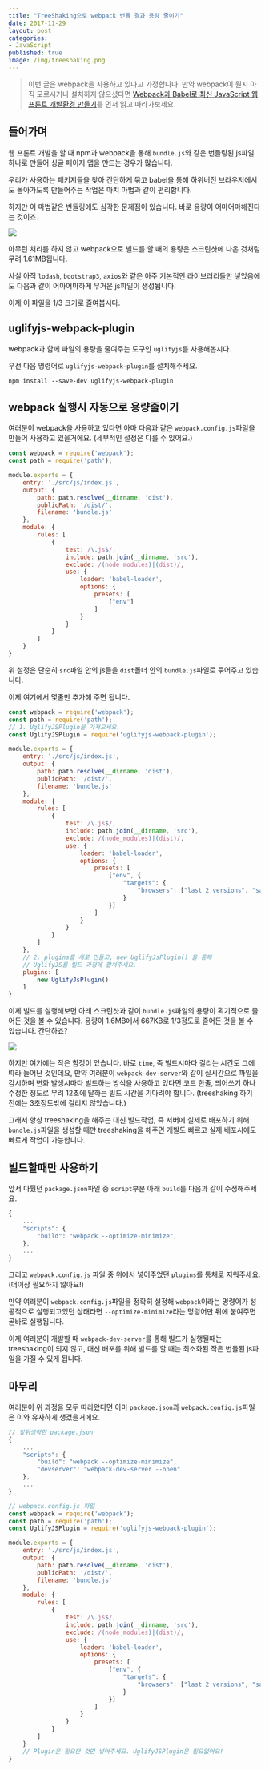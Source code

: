 ```yaml
---
title: "TreeShaking으로 webpack 번들 결과 용량 줄이기"
date: 2017-11-29
layout: post
categories:
- JavaScript
published: true
image: /img/treeshaking.png
---
```


> 이번 글은 webpack을 사용하고 있다고 가정합니다. 만약 webpack이 뭔지 아직 모르시거나 설치하지 않으셨다면 [Webpack과 Babel로 최신 JavaScript 웹프론트 개발환경 만들기](/2017/10/18/Setup-Babel-with-webpack/)를 먼저 읽고 따라가보세요.

## 들어가며

웹 프론트 개발을 할 때 npm과 webpack을 통해 `bundle.js`와 같은 번들링된 js파일 하나로 만들어 싱글 페이지 앱을 만드는 경우가 많습니다.

우리가 사용하는 패키지들을 찾아 간단하게 묶고 babel을 통해 하위버전 브라우저에서도 돌아가도록 만들어주는 작업은 마치 마법과 같이 편리합니다.

하지만 이 마법같은 번들링에도 심각한 문제점이 있습니다. 바로 용량이 어마어마해진다는 것이죠.

![](/img/tree-shaking-before.png)

아무런 처리를 하지 않고 webpack으로 빌드를 할 때의 용량은 스크린샷에 나온 것처럼 무려 1.61MB됩니다.

사실 아직 `lodash`, `bootstrap3`, `axios`와 같은 아주 기본적인 라이브러리들만 넣었음에도 다음과 같이 어마어마하게 무거운 js파일이 생성됩니다.

이제 이 파일을 1/3 크기로 줄여봅시다.

## uglifyjs-webpack-plugin

webpack과 함께 파일의 용량을 줄여주는 도구인 `uglifyjs`를 사용해봅시다.

우선 다음 명령어로 `uglifyjs-webpack-plugin`를 설치해주세요.

```shell
npm install --save-dev uglifyjs-webpack-plugin
```

## webpack 실행시 자동으로 용량줄이기

여러분이 webpack을 사용하고 있다면 아마 다음과 같은 `webpack.config.js`파일을 만들어 사용하고 있을거에요. (세부적인 설정은 다를 수 있어요.)

```js
const webpack = require('webpack');
const path = require('path');

module.exports = {
    entry: './src/js/index.js',
    output: {
        path: path.resolve(__dirname, 'dist'),
        publicPath: '/dist/',
        filename: 'bundle.js'
    },
    module: {
        rules: [
            {
                test: /\.js$/,
                include: path.join(__dirname, 'src'),
                exclude: /(node_modules)|(dist)/,
                use: {
                    loader: 'babel-loader',
                    options: {
                        presets: [
                            ["env"]
                        ]
                    }
                }
            }
        ]
    }
}
```

위 설정은 단순히 `src`파일 안의 js들을 `dist`폴더 안의 `bundle.js`파일로 묶어주고 있습니다.

이제 여기에서 몇줄만 추가해 주면 됩니다.

```js
const webpack = require('webpack');
const path = require('path');
// 1. UglifyJSPlugin을 가져오세요.
const UglifyJSPlugin = require('uglifyjs-webpack-plugin');

module.exports = {
    entry: './src/js/index.js',
    output: {
        path: path.resolve(__dirname, 'dist'),
        publicPath: '/dist/',
        filename: 'bundle.js'
    },
    module: {
        rules: [
            {
                test: /\.js$/,
                include: path.join(__dirname, 'src'),
                exclude: /(node_modules)|(dist)/,
                use: {
                    loader: 'babel-loader',
                    options: {
                        presets: [
                            ["env", {
                                "targets": {
                                    "browsers": ["last 2 versions", "safari >= 7"]
                                }
                            }]
                        ]
                    }
                }
            }
        ]
    },
    // 2. plugins를 새로 만들고, new UglifyJsPlugin() 을 통해
    // UglifyJS를 빌드 과정에 합쳐주세요.
    plugins: [
        new UglifyJsPlugin()
    ]
}
```

이제 빌드를 실행해보면 아래 스크린샷과 같이 `bundle.js`파일의 용량이 획기적으로 줄어든 것을 볼 수 있습니다. 용량이 1.6MB에서 667KB로 1/3정도로 줄어든 것을 볼 수 있습니다. 간단하죠?

![](/img/tree-shaking-after.png)

하지만 여기에는 작은 함정이 있습니다. 바로 `time`, 즉 빌드시마다 걸리는 시간도 그에따라 늘어난 것인데요, 만약 여러분이 `webpack-dev-server`와 같이 실시간으로 파일을 감시하며 변화 발생시마다 빌드하는 방식을 사용하고 있다면 코드 한줄, 띄어쓰기 하나 수정한 정도로 무려 12초에 달하는 빌드 시간을 기다려야 합니다. (treeshaking 하기 전에는 3초정도밖에 걸리지 않았습니다.)

그래서 항상 treeshaking을 해주는 대신 빌드작업, 즉 서버에 실제로 배포하기 위해 `bundle.js`파일을 생성할 때만 treeshaking을 해주면 개발도 빠르고 실제 배포시에도 빠르게 작업이 가능합니다.

## 빌드할때만 사용하기

앞서 다뤘던 `package.json`파일 중 `script`부분 아래 `build`를 다음과 같이 수정해주세요. 

```js
{
    ...
    "scripts": {
        "build": "webpack --optimize-minimize",
    },    
    ...
}
```

그리고 `webpack.config.js` 파일 중 위에서 넣어주었던 `plugins`를 통채로 지워주세요.(더이상 필요하지 않아요!)

만약 여러분이 `webpack.config.js`파일을 정확히 설정해 `webpack`이라는 명령어가 성공적으로 실행되고있던 상태라면 `--optimize-minimize`라는 명령어만 뒤에 붙여주면 곧바로 실행됩니다.

이제 여러분이 개발할 때 `webpack-dev-server`를 통해 빌드가 실행될때는 treeshaking이 되지 않고, 대신 배포를 위해 빌드를 할 때는 최소화된 작은 번들된 js파일을 가질 수 있게 됩니다.

## 마무리

여러분이 위 과정을 모두 따라왔다면 아마 `package.json`과 `webpack.config.js`파일은 이와 유사하게 생겼을거에요.

```js
// 앞뒤생략한 package.json
{
    ...
    "scripts": {
        "build": "webpack --optimize-minimize",
        "devserver": "webpack-dev-server --open"
    },    
    ...
}
```

```js
// webpack.config.js 파일
const webpack = require('webpack');
const path = require('path');
const UglifyJSPlugin = require('uglifyjs-webpack-plugin');

module.exports = {
    entry: './src/js/index.js',
    output: {
        path: path.resolve(__dirname, 'dist'),
        publicPath: '/dist/',
        filename: 'bundle.js'
    },
    module: {
        rules: [
            {
                test: /\.js$/,
                include: path.join(__dirname, 'src'),
                exclude: /(node_modules)|(dist)/,
                use: {
                    loader: 'babel-loader',
                    options: {
                        presets: [
                            ["env", {
                                "targets": {
                                    "browsers": ["last 2 versions", "safari >= 7"]
                                }
                            }]
                        ]
                    }
                }
            }
        ]
    }
    // Plugin은 필요한 것만 넣어주세요. UglifyJSPlugin은 필요없어요!
}
```
